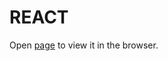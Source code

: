 # REACT

Open [page](https://users.metropolia.fi/~patrikns/WSK-25/React/Tailwind/) to view it in the browser.
